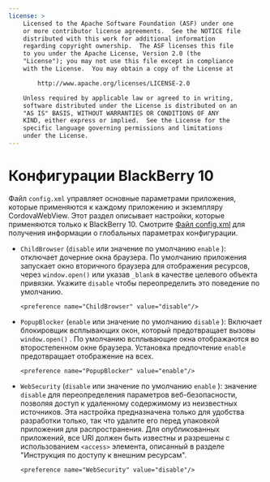 ```yaml
---
license: >
    Licensed to the Apache Software Foundation (ASF) under one
    or more contributor license agreements.  See the NOTICE file
    distributed with this work for additional information
    regarding copyright ownership.  The ASF licenses this file
    to you under the Apache License, Version 2.0 (the
    "License"); you may not use this file except in compliance
    with the License.  You may obtain a copy of the License at

        http://www.apache.org/licenses/LICENSE-2.0

    Unless required by applicable law or agreed to in writing,
    software distributed under the License is distributed on an
    "AS IS" BASIS, WITHOUT WARRANTIES OR CONDITIONS OF ANY
    KIND, either express or implied.  See the License for the
    specific language governing permissions and limitations
    under the License.
---
```


# Конфигурации BlackBerry 10

Файл `config.xml` управляет основные параметрами приложения, которые применяются к каждому приложению и экземпляру CordovaWebView. Этот раздел описывает настройки, которые применяются только к BlackBerry 10. Смотрите [Файл config.xml][1] для получения информации о глобальных параметрах конфигурации.

 [1]: config_ref_index.md.html#The%20config.xml%20File

*   `ChildBrowser` (`disable` или значение по умолчанию `enable` ): отключает дочерние окна браузера. По умолчанию приложения запускает окно вторичного браузера для отображения ресурсов, через `window.open()` или указав `_blank` в качестве целевого объекта привязки. Укажите `disable` чтобы переопределить это поведение по умолчанию.
    
        <preference name="ChildBrowser" value="disable"/>
        

*   `PopupBlocker` (`enable` или значение по умолчанию `disable` ): Включает блокировщик всплывающих окон, который предотвращает вызовы `window.open()` . По умолчанию всплывающие окна отображаются во второстепенном окне браузера. Установка предпочтение `enable` предотвращает отображение на всех.
    
        <preference name="PopupBlocker" value="enable"/>
        

*   `WebSecurity` (`disable` или значение по умолчанию `enable` ): значение `disable` для переопределения параметров веб-безопасности, позволяя доступ к удаленному содержимому из неизвестных источников. Эта настройка предназначена только для удобства разработки только, так что удалите его перед упаковкой приложения для распространения. Для опубликованных приложений, все URI должен быть известны и разрешены с использованием `<access>` элемента, описанный в разделе "Инструкция по доступу к внешним ресурсам".
    
        <preference name="WebSecurity" value="disable"/>